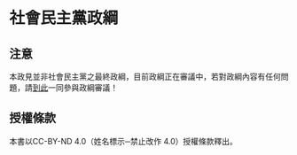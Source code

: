 # 社會民主黨政綱

## 注意

本政見並非社會民主黨之最終政綱，目前政綱正在審議中，若對政綱內容有任何問題，請[到此](https://ask.sdparty.tw)一同參與政綱審議！

## 授權條款

本書以CC-BY-ND 4.0（姓名標示─禁止改作 4.0）授權條款釋出。
